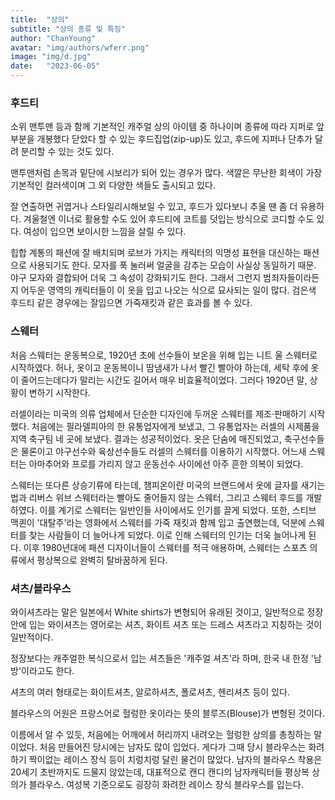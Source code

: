 ```yaml
---
title:  "상의"
subtitle: "상의 종류 및 특징"
author: "ChanYoung"
avatar: "img/authors/wferr.png"
image: "img/d.jpg"
date:   "2023-06-05"
---
```


### 후드티
소위 맨투맨 등과 함께 기본적인 캐주얼 상의 아이템 중 하나이며 종류에 따라 지퍼로 앞부분을 개봉했다 닫았다 할 수 있는 후드집업(zip-up)도 있고, 후드에 지퍼나 단추가 달려 분리할 수 있는 것도 있다.

맨투맨처럼 손목과 밑단에 시보리가 되어 있는 경우가 많다. 색깔은 무난한 회색이 가장 기본적인 컬러색이며 그 외 다양한 색들도 출시되고 있다.

잘 연출하면 귀엽거나 스타일리시해보일 수 있고, 후드가 있다보니 추울 땐 좀 더 유용하다. 겨울철엔 이너로 활용할 수도 있어 후드티에 코트를 덧입는 방식으로 코디할 수도 있다. 여성이 입으면 보이시한 느낌을 살릴 수 있다.

힙합 계통의 패션에 잘 배치되며 로브가 가지는 캐릭터의 익명성 표현을 대신하는 패션으로 사용되기도 한다. 모자를 푹 눌러써 얼굴을 감추는 모습이 사실상 동일하기 때문. 야구 모자와 결합되어 더욱 그 속성이 강화되기도 한다. 그래서 그런지 범죄자들이라든지 어두운 영역의 캐릭터들이 이 옷을 입고 나오는 식으로 묘사되는 일이 많다. 검은색 후드티 같은 경우에는 잘입으면 가죽재킷과 같은 효과를 볼 수 있다.

### 스웨터
처음 스웨터는 운동복으로, 1920년 초에 선수들이 보온을 위해 입는 니트 울 스웨터로 시작하였다. 허나, 옷이고 운동복이니 땀냄새가 나서 빨긴 빨아야 하는데, 세탁 후에 옷이 줄어드는데다가 말리는 시간도 길어서 매우 비효율적이었다. 그러다 1920년 말, 상황이 변하기 시작한다.

러셀이라는 미국의 의류 업체에서 단순한 디자인에 두꺼운 스웨터를 제조·판매하기 시작했다. 처음에는 필라델피아의 한 유통업자에게 보냈고, 그 유통업자는 러셀의 시제품을 지역 축구팀 네 곳에 보냈다. 결과는 성공적이었다. 옷은 단숨에 매진되었고, 축구선수들은 물론이고 야구선수와 육상선수들도 러셀의 스웨터를 이용하기 시작했다. 어느새 스웨터는 아마추어와 프로를 가리지 않고 운동선수 사이에선 아주 흔한 의복이 되었다.

스웨터는 또다른 상승기류에 타는데, 챔피온이란 미국의 브랜드에서 옷에 글자를 새기는 법과 리버스 위브 스웨터라는 빨아도 줄어들지 않는 스웨터, 그리고 스웨터 후드를 개발하였다. 이를 계기로 스웨터는 일반인들 사이에서도 인기를 끌게 되었다. 또한, 스티브 맥퀸이 '대탈주'라는 영화에서 스웨터를 가죽 재킷과 함께 입고 출연했는데, 덕분에 스웨터를 찾는 사람들이 더 늘어나게 되었다. 이로 인해 스웨터의 인기는 더욱 늘어나게 된다. 이후 1980년대에 패션 디자이너들이 스웨터를 적극 애용하며, 스웨터는 스포츠 의류에서 평상복으로 완벽히 탈바꿈하게 된다.

### 셔츠/블라우스
와이셔츠라는 말은 일본에서 White shirts가 변형되어 유래된 것이고, 일반적으로 정장 안에 입는 와이셔츠는 영어로는 셔츠, 화이트 셔츠 또는 드레스 셔츠라고 지칭하는 것이 일반적이다.

정장보다는 캐주얼한 복식으로서 입는 셔츠들은 '캐주얼 셔츠'라 하며, 한국 내 한정 '남방'이라고도 한다.

셔츠의 여러 형태로는 화이트셔츠, 알로하셔츠, 폴로셔츠, 헨리셔츠 등이 있다.

블라우스의 어원은 프랑스어로 헐렁한 옷이라는 뜻의 블루즈(Blouse)가 변형된 것이다.

이름에서 알 수 있듯, 처음에는 어깨에서 허리까지 내려오는 헐렁한 상의를 총칭하는 말이었다. 처음 만들어진 당시에는 남자도 많이 입었다. 게다가 그때 당시 블라우스는 화려하기 짝이없는 레이스 장식 등이 치렁치렁 달린 물건이 많았다. 남자의 블라우스 착용은 20세기 초반까지도 드물지 않았는데, 대표적으로 캔디 캔디의 남자캐릭터들 평상복 상의가 블라우스. 여성복 기준으로도 굉장히 화려한 레이스 장식 블라우스를 입는다.